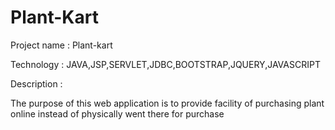 # Plant-Kart
Project name : Plant-kart

Technology : JAVA,JSP,SERVLET,JDBC,BOOTSTRAP,JQUERY,JAVASCRIPT

Description :

The purpose of this web application is to provide facility of purchasing plant online instead of physically went there for purchase
